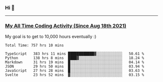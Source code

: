 ### Hi 🙂

---

### <a href="https://wakatime.com/@Eroxl">My All Time Coding Activity (Since Aug 18th 2021)</a>
My goal is to get to 10,000 hours eventually :)
<!--START_SECTION:waka-->

```text
Total Time: 757 hrs 10 mins

TypeScript   383 hrs 11 mins ████████████▓░░░░░░░░░░░░   50.61 %
Python       138 hrs 8 mins  ████▓░░░░░░░░░░░░░░░░░░░░   18.24 %
Markdown     31 hrs 19 mins  █░░░░░░░░░░░░░░░░░░░░░░░░   04.14 %
JSON         29 hrs 50 mins  █░░░░░░░░░░░░░░░░░░░░░░░░   03.94 %
JavaScript   27 hrs 28 mins  █░░░░░░░░░░░░░░░░░░░░░░░░   03.63 %
Svelte       23 hrs 52 mins  ▓░░░░░░░░░░░░░░░░░░░░░░░░   03.15 %
```

<!--END_SECTION:waka-->
